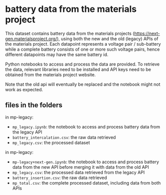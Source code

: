 # battery data from the materials project

This dataset contains battery data from the materials projects (https://next-gen.materialsproject.org/), using both the new and the old (legacy) APIs of the materials project. Each datapoint represents a voltage pair / sub-battery while a complete battery consists of one or more such voltage pairs, hence different datapoints may have the same battery id. 

Python notebooks to access and process the data are provided. To retrieve the data, relevant libraries need to be installed and API keys need to be obtained from the materials project website.

Note that the old api will eventually be replaced and the notebook might not work as expected. 

## files in the folders

in mp-legacy: 

- `mp_legacy.ipynb`: the notebook to access and process battery data from the legacy API
- `battery_intercalation.csv`: the raw data retrieved
- `mp_legacy.csv`: the processed dataset

in mp-legacy: 

- `mp-legacy+next-gen.ipynb`: the notebook to access and process battery data from the new API before merging it with data from the old API
- `mp_legacy.csv`: the processed data retrieved from the legacy API
- `battery_insertion.csv`: the raw data retrieved
- `mp_total.csv`: the complete processed dataset, including data from both APIs